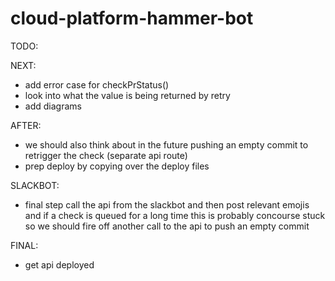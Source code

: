 # cloud-platform-hammer-bot

TODO: 

NEXT:
- add error case for checkPrStatus()
- look into what the value is being returned by retry
- add diagrams

AFTER:
- we should also think about in the future pushing an empty commit to retrigger the check (separate api route)
- prep deploy by copying over the deploy files

SLACKBOT:
- final step call the api from the slackbot and then post relevant emojis and if a check is queued for a long time this is probably concourse stuck so we should fire off another call to the api to push an empty commit

FINAL:
- get api deployed
